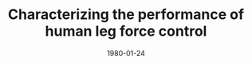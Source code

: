 ---
title: "Characterizing the performance of human leg force control"
collection: publications
permalink: /publication/CO-5
date: 1980-01-24
venue: 'Engineering'
citation: '<b>Kudzia P.</b>, Robinovitch S., and Donelan M.,Characterizing the performance of human leg force control , <i>Canadian Society of Biomechanics</i>, Montreal, Canada. Conference Postponed <b>2020</b>'
---